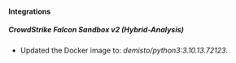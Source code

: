 #### Integrations
##### CrowdStrike Falcon Sandbox v2 (Hybrid-Analysis)
- Updated the Docker image to: *demisto/python3:3.10.13.72123*.
